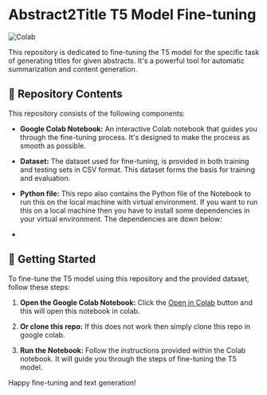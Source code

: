 # Abstract2Title T5 Model Fine-tuning

![Colab](https://assets.stickpng.com/images/63c2e4c9c4baad4ce22bf9ef.png)

This repository is dedicated to fine-tuning the T5 model for the specific task of generating titles for given abstracts. It's a powerful tool for automatic summarization and content generation.

## 📂 Repository Contents

This repository consists of the following components:

- **Google Colab Notebook:** An interactive Colab notebook that guides you through the fine-tuning process. It's designed to make the process as smooth as possible.

- **Dataset:** The dataset used for fine-tuning, is provided in both training and testing sets in CSV format. This dataset forms the basis for training and evaluation.

- **Python file:** This repo also contains the Python file of the Notebook to run this on the local machine with virtual environment. If you want to run this on a local machine then you have to install some dependencies in your virtual environment. The dependencies are down below:

-  

## 🚀 Getting Started

To fine-tune the T5 model using this repository and the provided dataset, follow these steps:

1. **Open the Google Colab Notebook:** Click the <a href="https://colab.research.google.com/drive/1tHGnpP2n83f0od_aOfoGoQsjGxXLxQfY">Open in Colab</a> button and this will open this notebook in colab.

2. **Or clone this repo:** If this does not work then simply clone this repo in google colab.

3. **Run the Notebook:** Follow the instructions provided within the Colab notebook. It will guide you through the steps of fine-tuning the T5 model.

Happy fine-tuning and text generation!
